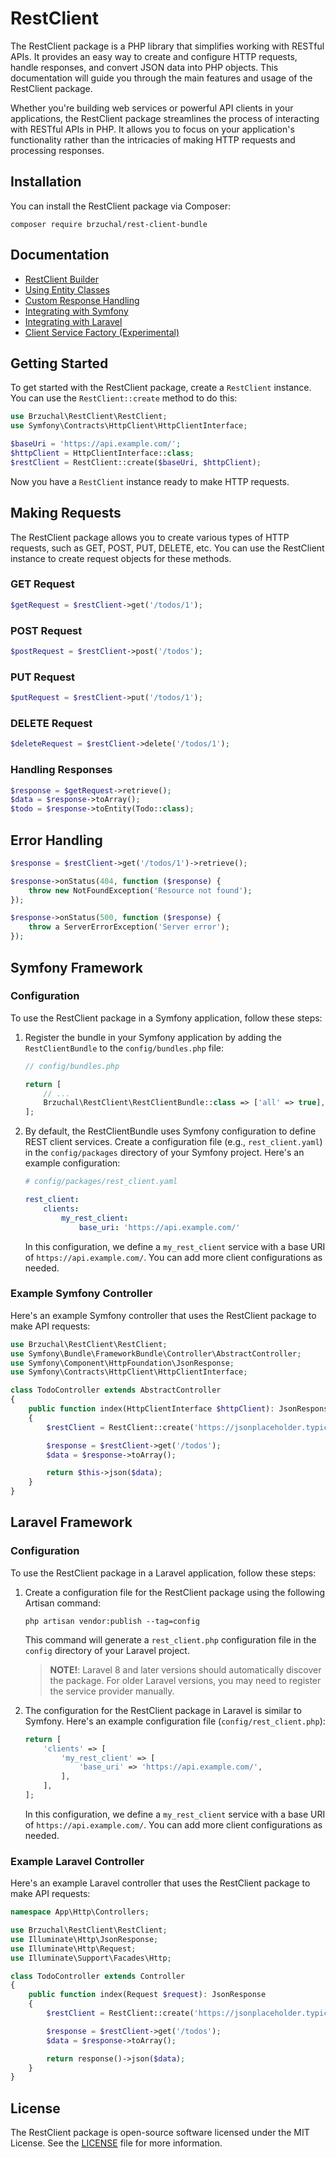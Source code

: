 # RestClient

The RestClient package is a PHP library that simplifies working with RESTful APIs. It provides an easy way to create and configure HTTP requests, handle responses, and convert JSON data into PHP objects. This documentation will guide you through the main features and usage of the RestClient package.

Whether you're building web services or powerful API clients in your applications, the RestClient package streamlines the process of interacting with RESTful APIs in PHP. It allows you to focus on your application's functionality rather than the intricacies of making HTTP requests and processing responses.

## Installation

You can install the RestClient package via Composer:

```shell
composer require brzuchal/rest-client-bundle
```

## Documentation

* [RestClient Builder](doc/builder.md)
* [Using Entity Classes](doc/entity.md)
* [Custom Response Handling](doc/exchange.md)
* [Integrating with Symfony](doc/symfony.md)
* [Integrating with Laravel](doc/laravel.md)
* [Client Service Factory (Experimental)](doc/service-factory.md)

## Getting Started

To get started with the RestClient package, create a `RestClient` instance. You can use the `RestClient::create` method to do this:

```php
use Brzuchal\RestClient\RestClient;
use Symfony\Contracts\HttpClient\HttpClientInterface;

$baseUri = 'https://api.example.com/';
$httpClient = HttpClientInterface::class;
$restClient = RestClient::create($baseUri, $httpClient);
```

Now you have a `RestClient` instance ready to make HTTP requests.

## Making Requests

The RestClient package allows you to create various types of HTTP requests, such as GET, POST, PUT, DELETE, etc. You can use the RestClient instance to create request objects for these methods.

### GET Request

```php
$getRequest = $restClient->get('/todos/1');
```

### POST Request

```php
$postRequest = $restClient->post('/todos');
```

### PUT Request

```php
$putRequest = $restClient->put('/todos/1');
```

### DELETE Request

```php
$deleteRequest = $restClient->delete('/todos/1');
```

### Handling Responses

```php
$response = $getRequest->retrieve();
$data = $response->toArray();
$todo = $response->toEntity(Todo::class);
```

## Error Handling

```php
$response = $restClient->get('/todos/1')->retrieve();

$response->onStatus(404, function ($response) {
    throw new NotFoundException('Resource not found');
});

$response->onStatus(500, function ($response) {
    throw a ServerErrorException('Server error');
});
```

## Symfony Framework

### Configuration

To use the RestClient package in a Symfony application, follow these steps:

1. Register the bundle in your Symfony application by adding the `RestClientBundle` to the `config/bundles.php` file:

   ```php
   // config/bundles.php

   return [
       // ...
       Brzuchal\RestClient\RestClientBundle::class => ['all' => true],
   ];
   ```

2. By default, the RestClientBundle uses Symfony configuration to define REST client services. Create a configuration file (e.g., `rest_client.yaml`) in the `config/packages` directory of your Symfony project. Here's an example configuration:

   ```yaml
   # config/packages/rest_client.yaml

   rest_client:
       clients:
           my_rest_client:
               base_uri: 'https://api.example.com/'
   ```

   In this configuration, we define a `my_rest_client` service with a base URI of `https://api.example.com/`. You can add more client configurations as needed.

### Example Symfony Controller

Here's an example Symfony controller that uses the RestClient package to make API requests:

```php
use Brzuchal\RestClient\RestClient;
use Symfony\Bundle\FrameworkBundle\Controller\AbstractController;
use Symfony\Component\HttpFoundation\JsonResponse;
use Symfony\Contracts\HttpClient\HttpClientInterface;

class TodoController extends AbstractController
{
    public function index(HttpClientInterface $httpClient): JsonResponse
    {
        $restClient = RestClient::create('https://jsonplaceholder.typicode.com', $httpClient);

        $response = $restClient->get('/todos');
        $data = $response->toArray();

        return $this->json($data);
    }
}
```

## Laravel Framework

### Configuration

To use the RestClient package in a Laravel application, follow these steps:

1. Create a configuration file for the RestClient package using the following Artisan command:

   ```shell
   php artisan vendor:publish --tag=config
   ```

   This command will generate a `rest_client.php` configuration file in the `config` directory of your Laravel project.

   > **NOTE!**: Laravel 8 and later versions should automatically discover the package. For older Laravel versions, you may need to register the service provider manually.

2. The configuration for the RestClient package in Laravel is similar to Symfony. Here's an example configuration file (`config/rest_client.php`):

   ```php
   return [
       'clients' => [
           'my_rest_client' => [
               'base_uri' => 'https://api.example.com/',
           ],
       ],
   ];
   ```

   In this configuration, we define a `my_rest_client` service with a base URI of `https://api.example.com/`. You can add more client configurations as needed.

### Example Laravel Controller

Here's an example Laravel controller that uses the RestClient package to make API requests:

```php
namespace App\Http\Controllers;

use Brzuchal\RestClient\RestClient;
use Illuminate\Http\JsonResponse;
use Illuminate\Http\Request;
use Illuminate\Support\Facades\Http;

class TodoController extends Controller
{
    public function index(Request $request): JsonResponse
    {
        $restClient = RestClient::create('https://jsonplaceholder.typicode.com', Http::class);

        $response = $restClient->get('/todos');
        $data = $response->toArray();

        return response()->json($data);
    }
}
```

## License

The RestClient package is open-source software licensed under the MIT License. See the [LICENSE](LICENSE) file for more information.
